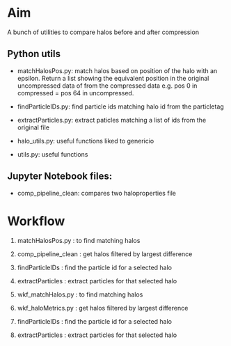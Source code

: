 # Aim
A bunch of utilities to compare halos before and after compression

## Python utils
- matchHalosPos.py: match halos based on position of the halo with an epsilon. Return a list showing the equivalent position in the original uncompressed data of from the compressed data e.g. pos 0 in compressed = pos 64 in uncompressed.
- findParticleIDs.py: find particle ids matching halo id from the particletag
- extractParticles.py: extract paticles matching a list of ids from the original file

- halo_utils.py: useful functions liked to genericio
- utils.py: useful functions

## Jupyter Notebook files:
- comp_pipeline_clean: compares two haloproperties file


# Workflow
1. matchHalosPos.py    : to find matching halos
2. comp_pipeline_clean : get halos filtered by largest difference
3. findParticleIDs     : find the particle id for a selected halo
4. extractParticles    : extract particles for that selected halo


1. wkf_matchHalos.py   : to find matching halos
2. wkf_haloMetrics.py  : get halos filtered by largest difference
3. findParticleIDs     : find the particle id for a selected halo
4. extractParticles    : extract particles for that selected halo


